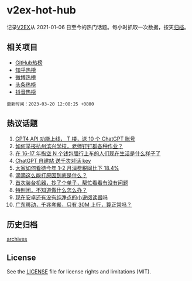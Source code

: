 # v2ex-hot-hub

 记录[V2EX](https://www.v2ex.com/)从 2021-01-06 日至今的热门话题。每小时抓取一次数据，按天[归档](archives)。
 
 ## 相关项目

- [GitHub热榜](https://github.com/snaildev/github-hot-hub)
- [知乎热榜](https://github.com/snaildev/zhihu-hot-hub)
- [微博热榜](https://github.com/snaildev/weibo-hot-hub)
- [头条热榜](https://github.com/snaildev/toutiao-hot-hub)
- [抖音热榜](https://github.com/snaildev/douyin-hot-hub)


 `更新时间：2023-03-20 12:08:25 +0800`

## 热议话题

1. [GPT4 API 功能上线， T 楼，送 10 个 ChatGPT 账号](https://www.v2ex.com/t/925277)
1. [如何举报杭州滨兴学校，老师钉钉群各种作业？](https://www.v2ex.com/t/925408)
1. [在 16-17 年掏空 N 个钱包强行上车的人们现在生活是什么样子了](https://www.v2ex.com/t/925324)
1. [ChatGPT 自建站 送千次对话 key](https://www.v2ex.com/t/925400)
1. [大家如何看待今年 1-2 月消费税同比下 18.4%](https://www.v2ex.com/t/925257)
1. [滴滴这么能打原因到底是什么？](https://www.v2ex.com/t/925410)
1. [首次装台机器，抄了个单子，帮忙看看有没有问题](https://www.v2ex.com/t/925267)
1. [特别闲，不知道做什么怎么办？](https://www.v2ex.com/t/925347)
1. [现在安卓还有没有纯净点的小说阅读器吗](https://www.v2ex.com/t/925460)
1. [广东移动，千兆套餐，只有 30M 上行，算正常吗？](https://www.v2ex.com/t/925312)

## 历史归档

[archives](archives)

## License

See the [LICENSE](LICENSE) file for license rights and limitations (MIT).
